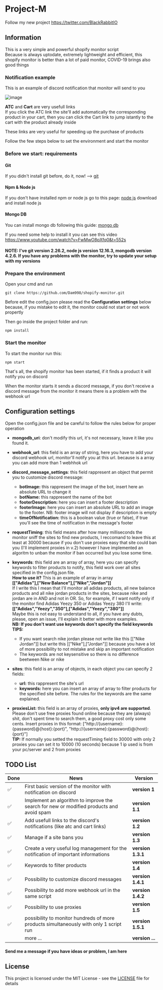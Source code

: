 # Project-M

Follow my new project https://twitter.com/BlackRabbitIO

## Information
This is a very simple and powerful shopify monitor script\
Because is always uptodate, extremely lightweight and efficient, this shopify monitor is better than a lot of paid monitor, COVID-19 brings also good things

### Notification example

This is an example of discord notification that monitor will send to you

![image](https://github.com/Dam998/shopify-monitor/blob/master/discord%20example.png)

**ATC** and **Cart** are very usefull links\
If you click the ATC link the site'll add automatically the corresponding product in your cart, then you can click the Cart link to jump istantly to the cart with the product already inside

These links are very useful for speeding up the purchase of products


Follow the few steps below to set the environment and start the monitor

### Before we start: requirements

#### Git

If you didn't install git before, do it, now! --> [git](https://git-scm.com/downloads)

#### Npm & Node js

If you don't have installed npm or node js go to this page: [node js](https://nodejs.org/it/download/) download and install node js

#### Mongo DB

You can install mongo db following this guide: [mongo db](https://docs.mongodb.com/manual/administration/install-community/)

If you need some help to install it you can see this video https://www.youtube.com/watch?v=FwMwO8pXfq0&t=552s

#### NOTE: I've git version 2.26.2, node js version 12.16.3, mongodb version 4.2.6. If you have any problems with the monitor, try to update your setup with my versions

### Prepare the environment

Open your cmd and run

```node
git clone https://github.com/Dam998/shopify-monitor.git
```

Before edit the config.json please read the **Configuration settings** below because, if you mistake to edit it, the monitor could not start or not work propertly

Then go inside the project folder and run:

```node
npm install
```

### Start the monitor

To start the monitor run this:

```node
npm start
```

That's all, the shopify monitor has been started, if it finds a product it will notify you on discord

When the monitor starts it sends a discord message, if you don't receive a discord message from the monitor it means there is a problem with the webhook url

## Configuration settings
Open the config.json file and be careful to follow the rules below for proper operation

  - **mongodb_uri**: don't modify this url, it's not necessary, leave it like you found it.
  - **webhook_url**: this field is an array of string, here you have to add your discord webhook url, monitor'll notify you at this url. because is a array you can add more than 1 webhhok url
  - **discord_message_settings**: this field rappresent an object that permit you to customize discord message:
      - **botImage:** this rappresent the image of the bot, insert here an absolute URL to change it
      - **botName:** this rappresent the name of the bot
      - **footerDescription:** here you can insert a footer description
      - **footerImage:** here you can insert an absolute URL to add an image to the footer. NB: footer image will not display if description is empty
      - **timeOfNotification:** this is a boolean value (true or false), if true you'll see the time of notification in the message's footer
  - **requestTiming**: this field means after how many milliseconds the monitor sniff the sites to find new products, I reccomand to leave this at least at 30000 because if you don't use proxies easy that site could ban you (I'll implement proxies in v.2) however I have implemented an algoritm to unban the monitor if ban occurred but you lose some time.
  - **keywords**: this field are an array of array, here you can specify keywords to filter products to notify, this field work over all sites specified in the config.json file.\
  **How to use it?** This is an example of array in array\
  **[["Adidas"],["New Balance"],["Nike","Jordan"]]**\
  If I write this I mean that I'll monitor all adidas products, all new balance products and all nike jordan products in the sites, because nike and jordan are in AND and not in OR. So, for example, if I want notify only if the monitor find Adidas Yeezy 350 or Adidas Yeezy 380 I'll write:\
  **[["Adidas","Yeezy","350"],["Adidas","Yeezy","380"]]**\
  Maybe this is not easy to understand to all, if you have any dubts, please, open an issue, I'll explain it better with more examples.\
  **NB: If you don't want use keywords don't specify the field keywords**\
  **TIPS:** 
    - If you want search nike jordan please not write like this [["Nike Jordan"]] but write this [["Nike"],["Jordan"]] because you have a lot of more possibility to not mistake and skip an important notification
    - The keywords are not keysensitive so there is no difference beetween Nike or nike
     
  
  - **sites**: this field is an array of objects, in each object you can specify 2 fields: 
      - **url:** this rappresent the site's url
      - **keywords:** here you can insert an array of array to filter products for the specified site before. The rules for the keywords are the same explained.

  - **proxiesList:** this field is an array of proxies, **only ipv4 are supported**. Please don't use free proxies found online because they are (always) shit, don't spent time to search them, a good proxy cost only some cents. Insert proxies in this format: ["http://{username}:{password}@{host}:{port}", "http://{username}:{password}@{host}:{port}"]\
  **TIP:** If normally you setted the requestTiming field to 30000 with only 2 proxies you can set it to 10000 (10 seconds) because 1 ip used is from your pc/server and 2 from proxies

## TODO List

| **Done** | **News** | **Version** |
| -------- | -------- | ----------- |
| ✅ | First basic version of the monitor with notification on discord | **version 1** |
| ✅ | Implement an algorithm  to improve the search for new or modified products and avoid spam | **version 1.1** |
| ✅ | Add usefull links to the discord's notifications (like atc and cart links) | **version 1.2** |
| ✅ | Manage if a site bans you | **version 1.3** |
| ✅ | Create a very useful log management for the notification of important informations | **version 1.3.1** |
| ✅ | Keywords to filter products | **version 1.4** |
| ✅ | Possibility to customize discord messages | **version 1.4.1** |
| ✅ | Possibility to add more webhook url in the same script | **version 1.4.2** |
| ✅ | Possibility to use proxies | **version 1.5** |
| ✅ | possibility to monitor hundreds of more products simultaneously with only 1 script run | **version 1.5.1** |
| | more ... | **version ...** |


#### Send me a message if you have ideas or problem, I am here

## License
This project is licensed under the MIT License - see the [LICENSE](https://github.com/Dam998/shopify-monitor/blob/master/LICENSE) file for details
